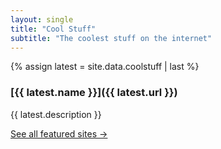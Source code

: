 ```yaml
---
layout: single
title: "Cool Stuff"
subtitle: "The coolest stuff on the internet"
---
```


{% assign latest = site.data.coolstuff | last %}

### [{{ latest.name }}]({{ latest.url }})

{{ latest.description }}

[See all featured sites →](/archive/)

